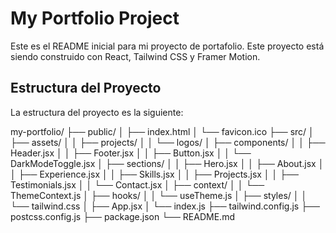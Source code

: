 # My Portfolio Project

Este es el README inicial para mi proyecto de portafolio.
Este proyecto está siendo construido con React, Tailwind CSS y Framer Motion.

## Estructura del Proyecto

La estructura del proyecto es la siguiente:

my-portfolio/
├── public/
│   ├── index.html
│   └── favicon.ico
├── src/
│   ├── assets/
│   │   ├── projects/
│   │   └── logos/
│   ├── components/
│   │   ├── Header.jsx
│   │   ├── Footer.jsx
│   │   ├── Button.jsx
│   │   └── DarkModeToggle.jsx
│   ├── sections/
│   │   ├── Hero.jsx
│   │   ├── About.jsx
│   │   ├── Experience.jsx
│   │   ├── Skills.jsx
│   │   ├── Projects.jsx
│   │   ├── Testimonials.jsx
│   │   └── Contact.jsx
│   ├── context/
│   │   └── ThemeContext.js
│   ├── hooks/
│   │   └── useTheme.js
│   ├── styles/
│   │   └── tailwind.css
│   ├── App.jsx
│   └── index.js
├── tailwind.config.js
├── postcss.config.js
├── package.json
└── README.md 